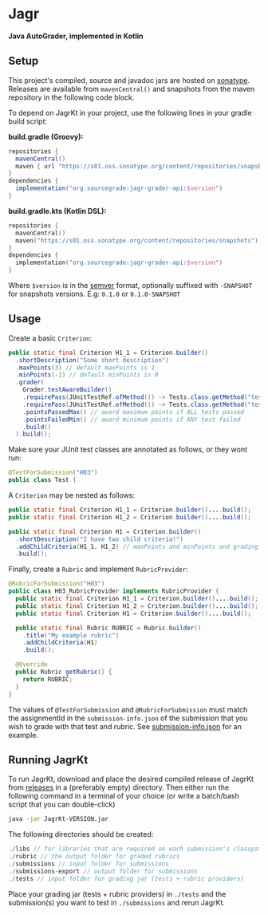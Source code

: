 # Jagr

**Java AutoGrader, implemented in Kotlin**

## Setup

This project's compiled, source and javadoc jars are hosted on [sonatype](https://s01.oss.sonatype.org).
Releases are available from `mavenCentral()` and snapshots from the maven repository in the following code block.

To depend on JagrKt in your project, use the following lines in your gradle build script:

**build.gradle (Groovy):**
```groovy
repositories {
  mavenCentral()
  maven { url "https://s01.oss.sonatype.org/content/repositories/snapshots" } // only needed for snapshot versions
}
dependencies {
  implementation("org.sourcegrade:jagr-grader-api:$version")
}
```

**build.gradle.kts (Kotlin DSL):**
```kotlin
repositories {
  mavenCentral()
  maven("https://s01.oss.sonatype.org/content/repositories/snapshots") // only needed for snapshot versions
}
dependencies {
  implementation("org.sourcegrade:jagr-grader-api:$version")
}
```

Where `$version` is in the [semver](https://semver.org/) format, optionally suffixed with `-SNAPSHOT` for snapshots versions.
E.g: `0.1.0` or `0.1.0-SNAPSHOT`

## Usage

Create a basic `Criterion`:

```java
public static final Criterion H1_1 = Criterion.builder()
  .shortDescription("Some short description")
  .maxPoints(3) // default maxPoints is 1
  .minPoints(-1) // default minPoints is 0
  .grader(
    Grader.testAwareBuilder()
    .requirePass(JUnitTestRef.ofMethod(() -> Tests.class.getMethod("testPositiveInts")))
    .requirePass(JUnitTestRef.ofMethod(() -> Tests.class.getMethod("testNegativeInts")))
    .pointsPassedMax() // award maximum points if ALL tests passed
    .pointsFailedMin() // award minimum points if ANY test failed
    .build()
  ).build();
```

Make sure your JUnit test classes are annotated as follows, or they wont run:

```java
@TestForSubmission("H03")
public class Test {
```

A `Criterion` may be nested as follows:

```java
public static final Criterion H1_1 = Criterion.builder()....build();
public static final Criterion H1_2 = Criterion.builder()....build();

public static final Criterion H1 = Criterion.builder()
  .shortDescription("I have two child criteria!")
  .addChildCriteria(H1_1, H1_2) // maxPoints and minPoints and grading is inferred from child criteria
  .build();
```

Finally, create a `Rubric` and implement `RubricProvider`:

```java
@RubricForSubmission("H03")
public class H03_RubricProvider implements RubricProvider {
  public static final Criterion H1_1 = Criterion.builder()....build();
  public static final Criterion H1_2 = Criterion.builder()....build();
  public static final Criterion H1 = Criterion.builder()....build();

  public static final Rubric RUBRIC = Rubric.builder()
    .title("My example rubric")
    .addChildCriteria(H1)
    .build();

  @Override
  public Rubric getRubric() {
    return RUBRIC;
  }
}
```

The values of `@TestForSubmission` and `@RubricForSubmission` must match the assignmentId in the `submission-info.json` of the
submission that you wish to grade with that test and rubric. See
[submission-info.json](https://github.com/JagrKt/SubmissionTemplate/blob/master/src/main/resources/submission-info.json)
for an example.

## Running JagrKt

To run JagrKt, download and place the desired compiled release of JagrKt from
[releases](https://github.com/JagrKt/JagrKt/releases) in a (preferably empty) directory. Then either run the following command
in a terminal of your choice (or write a batch/bash script that you can double-click)
```bash
java -jar JagrKt-VERSION.jar
```

The following directories should be created:
```java
./libs // for libraries that are required on each submission's classpath
./rubric // the output folder for graded rubrics
./submissions // input folder for submissions
./submissions-export // output folder for submissions
./tests // input folder for grading jar (tests + rubric providers)
```

Place your grading jar (tests + rubric providers) in `./tests` and the submission(s) you want to test in `./submissions` and
rerun JagrKt.

